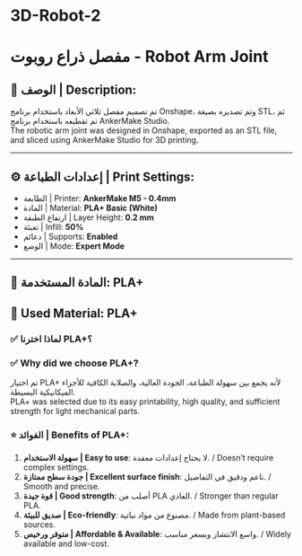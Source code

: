 # 3D-Robot-2
# مفصل ذراع روبوت - Robot Arm Joint

## 🧾 الوصف | Description:
تم تصميم مفصل ثلاثي الأبعاد باستخدام برنامج Onshape، وتم تصديره بصيغة STL، ثم تم تقطيعه باستخدام برنامج AnkerMake Studio.  
The robotic arm joint was designed in Onshape, exported as an STL file, and sliced using AnkerMake Studio for 3D printing.

---


## ⚙️ إعدادات الطباعة | Print Settings:

- الطابعة | Printer: **AnkerMake M5 - 0.4mm**
- المادة | Material: **PLA+ Basic (White)**
- ارتفاع الطبقة | Layer Height: **0.2 mm**
- تعبئة | Infill: **50%**
- دعائم | Supports: **Enabled**
- الوضع | Mode: **Expert Mode**

---

## 🧪 المادة المستخدمة: PLA+  
## 🧪 Used Material: PLA+

### ✅ لماذا اخترنا PLA+؟  
### ✅ Why did we choose PLA+?

تم اختيار PLA+ لأنه يجمع بين سهولة الطباعة، الجودة العالية، والصلابة الكافية للأجزاء الميكانيكية البسيطة.  
PLA+ was selected due to its easy printability, high quality, and sufficient strength for light mechanical parts.

### ⭐ الفوائد | Benefits of PLA+:

1. **سهولة الاستخدام | Easy to use**: لا يحتاج إعدادات معقدة. / Doesn’t require complex settings.
2. **جودة سطح ممتازة | Excellent surface finish**: ناعم ودقيق في التفاصيل. / Smooth and precise.
3. **قوة جيدة | Good strength**: أصلب من PLA العادي. / Stronger than regular PLA.
4. **صديق للبيئة | Eco-friendly**: مصنوع من مواد نباتية. / Made from plant-based sources.
5. **متوفر ورخيص | Affordable & Available**: واسع الانتشار وبسعر مناسب. / Widely available and low-cost.

